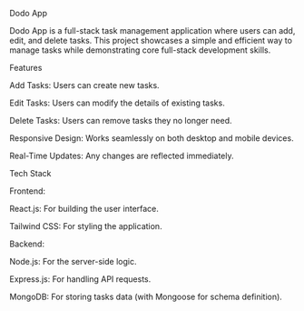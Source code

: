 Dodo App

Dodo App is a full-stack task management application where users can add, edit, and delete tasks. This project showcases a simple and efficient way to manage tasks while demonstrating core full-stack development skills.

Features

Add Tasks: Users can create new tasks.

Edit Tasks: Users can modify the details of existing tasks.

Delete Tasks: Users can remove tasks they no longer need.

Responsive Design: Works seamlessly on both desktop and mobile devices.

Real-Time Updates: Any changes are reflected immediately.

Tech Stack

Frontend:

React.js: For building the user interface.

Tailwind CSS: For styling the application.

Backend:

Node.js: For the server-side logic.

Express.js: For handling API requests.

MongoDB: For storing tasks data (with Mongoose for schema definition).
